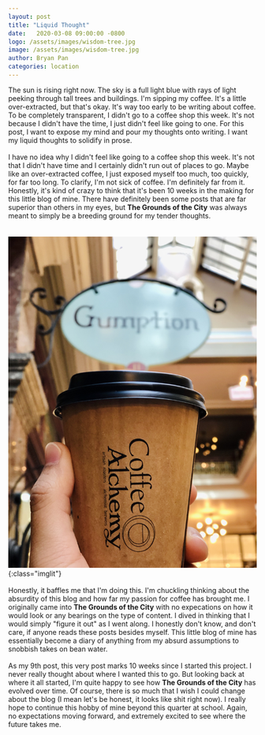 ```yaml
---
layout: post
title: "Liquid Thought"
date:   2020-03-08 09:00:00 -0800
logo: /assets/images/wisdom-tree.jpg
image: /assets/images/wisdom-tree.jpg
author: Bryan Pan
categories: location
---
```

The sun is rising right now. The sky is a full light blue with rays of light peeking through tall trees and buildings. I'm sipping my coffee. It's a little over-extracted, but that's okay. It's way too early to be writing about coffee. To be completely transparent, I didn't go to a coffee shop this week. It's not because I didn't have the time, I just didn't feel like going to one. For this post, I want to expose my mind and pour my thoughts onto writing. I want my liquid thoughts to solidify in prose. 
<br/>  
I have no idea why I didn't feel like going to a coffee shop this week. It's not that I didn't have time and I certainly didn't run out of places to go. Maybe like an over-extracted coffee, I just exposed myself too much, too quickly, for far too long. To clarify, I'm not sick of coffee. I'm definitely far from it. Honestly, it's kind of crazy to think that it's been 10 weeks in the making for this little blog of mine. There have definitely been some posts that are far superior than others in my eyes, but **The Grounds of the City** was always meant to simply be a breeding ground for my tender thoughts.  
<br/>  
![image](/assets/images/gumption.jpg){:class="imglit"}
<br/>  
Honestly, it baffles me that I'm doing this. I'm chuckling thinking about the absurdity of this blog and how far my passion for coffee has brought me. I originally came into **The Grounds of the City** with no expecations on how it would look or any bearings on the type of content. I dived in thinking that I would simply "figure it out" as I went along. I honestly don't know, and don't care, if anyone reads these posts besides myself. This little blog of mine has essentially become a diary of anything from my absurd assumptions to snobbish takes on bean water. 
<br/>  
As my 9th post, this very post marks 10 weeks since I started this project. I never really thought about where I wanted this to go. But looking back at where it all started, I'm quite happy to see how **The Grounds of the City** has evolved over time. Of course, there is so much that I wish I could change about the blog (I mean let's be honest, it looks like shit right now). I really hope to continue this hobby of mine beyond this quarter at school. Again, no expectations moving forward, and extremely excited to see where the future takes me. 
